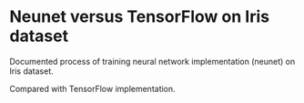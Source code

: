 # Neunet versus TensorFlow on Iris dataset
Documented process of training neural network implementation (neunet) on Iris dataset.

Compared with TensorFlow implementation.
